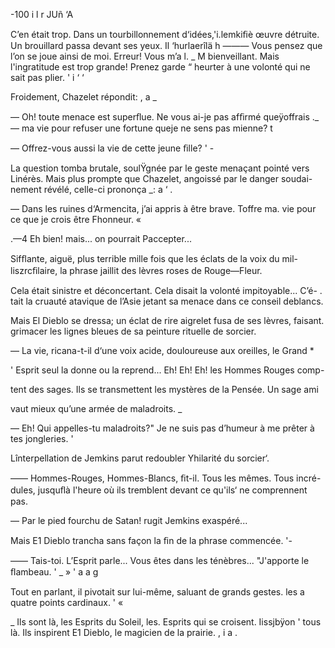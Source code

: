   
  
 

 
 
 

       
    

-100 i l r JUñ  ‘A

C’en était trop. Dans un tourbillonnement d‘idées,'i.lemkiﬁè 
œuvre détruite. Un brouillard passa devant ses yeux. Il ‘hurlaerîlä h
——— Vous pensez que l’on se joue ainsi de moi. Erreur! Vous m’a l. _ M
bienveillant. Mais l'ingratitude est trop grande! Prenez garde  “
heurter à une volonté qui ne sait pas plier. '  i ‘ ‘  

Froidement, Chazelet répondit: , a _

— Oh! toute menace est superﬂue. Ne vous ai-je pas afﬁrmé queÿoffrais ._ —
ma vie pour refuser une fortune queje ne sens pas mienne? t

— Offrez-vous aussi la vie de cette jeune ﬁlle? ' -

La question tomba brutale, soulŸgnée par le geste menaçant pointé vers
Linérès. Mais plus prompte que Chazelet, angoissé par le danger soudai-
nement révélé, celle-ci prononça _: a ‘ .

— Dans les ruines d‘Armencita, j’ai appris à être brave. Toffre ma. vie
pour ce que je crois être Fhonneur. «

.—4 Eh bien! mais... on pourrait Paccepter...

Sifﬂante, aiguë, plus terrible mille fois que les éclats de la voix du mil-
liszrcﬁlaire, la phrase jaillit des lèvres roses de Rouge—Fleur.

Cela était sinistre et déconcertant. Cela disait la volonté impitoyable... C’é- .
tait la cruauté atavique de l’Asie jetant sa menace dans ce conseil deblancs.

Mais El Dieblo se dressa; un éclat de rire aigrelet fusa de ses lèvres,
faisant. grimacer les lignes bleues de sa peinture rituelle de sorcier.

— La vie, ricana-t-il d‘une voix acide, douloureuse aux oreilles, le Grand *

 
  
 
 

 

' Esprit seul la donne ou la reprend... Eh! Eh! Eh! les Hommes Rouges comp-

tent des sages. Ils se transmettent les mystères de la Pensée. Un sage ami

vaut mieux qu’une armée de maladroits. _

— Eh! Qui appelles-tu maladroits?" Je ne suis pas d’humeur à me prêter
à tes jongleries. '

Lînterpellation de Jemkins parut redoubler Yhilarité du sorcier‘.

—— Hommes-Rouges, Hommes-Blancs, ﬁt-il. Tous les mêmes. Tous incré-
dules, jusquﬂà l'heure où ils tremblent devant ce qu'ils‘ ne comprennent pas.

— Par le pied fourchu de Satan! rugit Jemkins exaspéré...

Mais E1 Dieblo trancha sans façon la ﬁn de la phrase commencée. '-

—— Tais-toi. L’Esprit parle... Vous êtes dans les ténèbres... "J'apporte le
ﬂambeau. ' _ » ' a a g

Tout en parlant, il pivotait sur lui-même, saluant de grands gestes. les a
quatre points cardinaux. ' «

_ Ils sont là, les Esprits du Soleil, les. Esprits qui se croisent. Iissjbÿon '
tous là. Ils inspirent E1 Dieblo, le magicien de la prairie. , i  a .  

  

